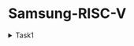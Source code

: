 # Samsung-RISC-V
<details>
<summary> Task1 </summary>
<br>

C based lab video screenshot
![image](https://github.com/user-attachments/assets/4e0d4e62-9dc0-49eb-8151-48c54bb3dd57)

RISC-V based lab video screenshot
![image](https://github.com/user-attachments/assets/cc716667-9cb9-4ae8-abf7-53629a11ad73)
</details>
